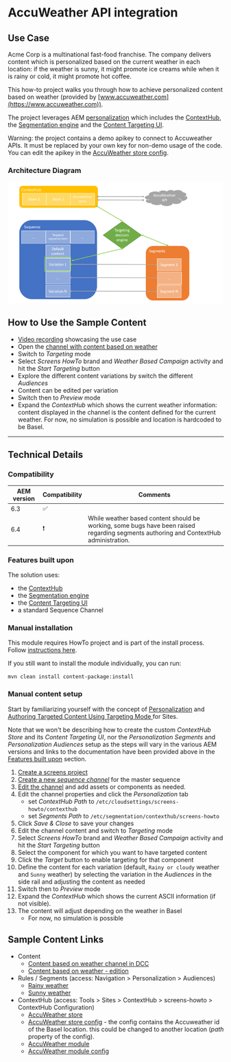 AccuWeather API integration
================================

Use Case
--------
Acme Corp is a multinational fast-food franchise. The company delivers content which is personalized based on the current weather in each location: if the weather is sunny, it might promote ice creams while when it is rainy or cold, it might promote hot coffee.

This how-to project walks you through how to achieve personalized content based on weather (provided by [www.accuweather.com](https://www.accuweather.com)).

The project leverages AEM [personalization](https://helpx.adobe.com/experience-manager/6-4/sites/administering/using/personalization.html) which includes the [ContextHub](https://helpx.adobe.com/experience-manager/6-4/sites/administering/using/contexthub-config.html), the [Segmentation engine](https://helpx.adobe.com/experience-manager/6-4/sites/administering/using/segmentation.html) and the [Content Targeting UI](https://helpx.adobe.com/experience-manager/6-4/sites/authoring/using/content-targeting-touch.html).

Warning: the project contains a demo apikey to connect to Accuweather APIs. It must be replaced by your own key for non-demo usage of the code. You can edit the apikey in the [AccuWeather store config](http://localhost:4502/etc/cloudsettings/screens-howto/contexthub/accuweather.edit.html).

### Architecture Diagram

![AccuWeather AI integration Architecture Diagram](diagram.png)

How to Use the Sample Content
-----------------------------

- [Video recording](https://adobe.ly/2Jy9MZJ) showcasing the use case
- Open the [channel with content based on weather](http://localhost:4502/editor.html/content/screens/screens-howto/channels/data-trigger-accuweather/channel.edit.html)
- Switch to _Targeting_ mode
- Select _Screens HowTo_ brand and _Weather Based Campaign_ activity and hit the _Start Targeting_ button
- Explore the different content variations by switch the different _Audiences_
- Content can be edited per variation
- Switch then to _Preview_ mode
- Expand the _ContextHub_ which shows the current weather information: content displayed in the channel is the content defined for the current weather. For now, no simulation is possible and location is hardcoded to be Basel.

---

Technical Details
-----------------

### Compatibility

AEM version|Compatibility     |Comments
-----------|------------------|--------
6.3        |:white_check_mark:|
6.4        |:heavy_exclamation_mark:|While weather based content should be working, some bugs have been raised regarding segments authoring and ContextHub administration.

### Features built upon

The solution uses:
- the [ContextHub](https://helpx.adobe.com/experience-manager/6-4/sites/developing/using/contexthub.html)
- the [Segmentation engine](https://helpx.adobe.com/experience-manager/6-4/sites/administering/using/segmentation.html)
- the [Content Targeting UI](https://helpx.adobe.com/experience-manager/6-4/sites/authoring/using/ch-previewing.html#UIModuleFeatures)
- a standard Sequence Channel

### Manual installation

This module requires HowTo project and is part of the install process. Follow [instructions here](../../README.md).

If you still want to install the module individually, you can run:

```
mvn clean install content-package:install
```

### Manual content setup

Start by familiarizing yourself with the concept of [Personalization](https://helpx.adobe.com/experience-manager/6-4/sites/administering/user-guide.html?topic=/experience-manager/6-4/sites/administering/morehelp/personalization.ug.js) and [Authoring Targeted Content Using Targeting Mode
](https://helpx.adobe.com/experience-manager/6-4/sites/authoring/using/content-targeting-touch.html) for Sites.

Note that we won't be describing how to create the custom _ContextHub Store_ and its _Content Targeting UI_, nor the _Personalization Segments_ and _Personalization Audiences_ setup as the steps will vary in the various AEM versions and links to the documentation have been provided above in the [Features built upon](#features-built-upon) section.

1. [Create a screens project](https://helpx.adobe.com/experience-manager/6-4/sites/authoring/using/creating-a-screens-project.html)
0. [Create a new _sequence channel_](https://helpx.adobe.com/experience-manager/6-4/sites/authoring/using/managing-channels.html#CreatingaNewChannel) for the master sequence
0. [Edit the channel](https://helpx.adobe.com/experience-manager/6-4/sites/authoring/using/managing-channels.html#WorkingwithChannels) and add assets or components as needed.
0. Edit the channel properties and click the _Personalization_ tab
    - set _ContextHub Path_ to `/etc/cloudsettings/screens-howto/contexthub`
    - set _Segments Path_ to `/etc/segmentation/contexthub/screens-howto`
0. Click _Save & Close_ to save your changes
0. Edit the channel content and switch to _Targeting_ mode
0. Select _Screens HowTo_ brand and _Weather Based Campaign_ activity and hit the _Start Targeting_ button
0. Select the component for which you want to have targeted content
0. Click the _Target_ button to enable targeting for that component
0. Define the content for each variation (default, `Rainy or cloudy` weather and `Sunny` weather) by selecting the variation in the _Audiences_ in the side rail and adjusting the content as needed
0. Switch then to _Preview_ mode
0. Expand the _ContextHub_ which shows the current ASCII information (if not visible).
0. The content will adjust depending on the weather in Basel
    - For now, no simulation is possible

Sample Content Links
--------------------

+ Content
    + [Content based on weather channel in DCC](http://localhost:4502/screens.html/content/screens/screens-howto/channels/data-trigger-accuweather)
    + [Content based on weather - edition](http://localhost:4502/editor.html/content/screens/screens-howto/channels/data-trigger-accuweather/channel.edit.html)
+ Rules / Segments (access: Navigation > Personalization > Audiences)
    + [Rainy weather](http://localhost:4502/editor.html/etc/segmentation/contexthub/screens-howto/screens-howto-rainy.html)
    + [Sunny weather](http://localhost:4502/editor.html/etc/segmentation/contexthub/screens-howto/screens-howto-sunny.html)
+ ContextHub (access: Tools > Sites > ContextHub > screens-howto > ContextHub Configuration)
    + [AccuWeather store](http://localhost:4502/etc/cloudsettings/screens-howto/contexthub.html)
    + [AccuWeather store config](http://localhost:4502/etc/cloudsettings/screens-howto/contexthub/accuweather.edit.html) - the config contains the Accuweather id of the Basel location. this could be changed to another location (_path_ property of the config).
    + [AccuWeather module](http://localhost:4502/etc/cloudsettings/screens-howto/contexthub/ui.html)
    + [AccuWeather module config](http://localhost:4502/etc/cloudsettings/screens-howto/contexthub/ui/accuweather.edit.html)
